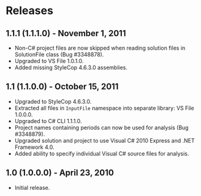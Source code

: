 ﻿Releases
========

1.1.1 (1.1.1.0) - November 1, 2011
----------------------------------

- Non-C# project files are now skipped when reading solution files in SolutionFile class (Bug #3348878).
- Upgraded to VS File 1.0.1.0.
- Added missing StyleCop 4.6.3.0 assemblies.

1.1 (1.1.0.0) - October 15, 2011
--------------------------------

- Upgraded to StyleCop 4.6.3.0.
- Extracted all files in `InputFile` namespace into separate library: VS File 1.0.0.0.
- Upgraded to C# CLI 1.1.1.0.
- Project names containing periods can now be used for analysis (Bug #3348879).
- Upgraded solution and project to use Visual C# 2010 Express and .NET Framework 4.0.
- Added ability to specify individual Visual C# source files for analysis.

1.0 (1.0.0.0) - April 23, 2010
------------------------------

- Initial release.
